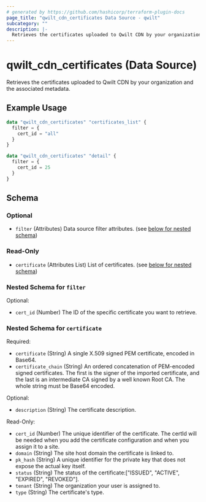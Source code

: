 ```yaml
---
# generated by https://github.com/hashicorp/terraform-plugin-docs
page_title: "qwilt_cdn_certificates Data Source - qwilt"
subcategory: ""
description: |-
  Retrieves the certificates uploaded to Qwilt CDN by your organization and the associated metadata.
---
```


# qwilt_cdn_certificates (Data Source)

Retrieves the certificates uploaded to Qwilt CDN by your organization and the associated metadata.

## Example Usage

```terraform
data "qwilt_cdn_certificates" "certificates_list" {
  filter = {
    cert_id = "all"
  }
}

data "qwilt_cdn_certificates" "detail" {
  filter = {
    cert_id = 25
  }
}
```

<!-- schema generated by tfplugindocs -->
## Schema

### Optional

- `filter` (Attributes) Data source filter attributes. (see [below for nested schema](#nestedatt--filter))

### Read-Only

- `certificate` (Attributes List) List of certificates. (see [below for nested schema](#nestedatt--certificate))

<a id="nestedatt--filter"></a>
### Nested Schema for `filter`

Optional:

- `cert_id` (Number) The ID of the specific certificate you want to retrieve.


<a id="nestedatt--certificate"></a>
### Nested Schema for `certificate`

Required:

- `certificate` (String) A single X.509 signed PEM certificate, encoded in Base64.
- `certificate_chain` (String) An ordered concatenation of PEM-encoded signed certificates. The first is the signer of the imported certificate, and the last is an intermediate CA signed by a well known Root CA. The whole string must be Base64 encoded.

Optional:

- `description` (String) The certificate description.

Read-Only:

- `cert_id` (Number) The unique identifier of the certificate. The certId will be needed when you add the certificate configuration and when you assign it to a site.
- `domain` (String) The site host domain the certificate is linked to.
- `pk_hash` (String) A unique identifier for the private key that does not expose the actual key itself.
- `status` (String) The status of the certificate:["ISSUED",
          "ACTIVE",
          "EXPIRED",
          "REVOKED"].
- `tenant` (String) The organization your user is assigned to.
- `type` (String) The certificate's type.
